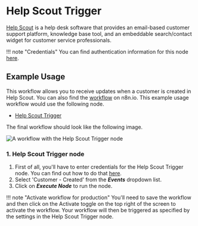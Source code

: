 # Help Scout Trigger

[Help Scout](https://www.helpscout.com/) is a help desk software that provides an email-based customer support platform, knowledge base tool, and an embeddable search/contact widget for customer service professionals.

!!! note "Credentials"
    You can find authentication information for this node [here](/integrations/builtin/credentials/helpscout/).


## Example Usage

This workflow allows you to receive updates when a customer is created in Help Scout. You can also find the [workflow](https://n8n.io/workflows/669) on n8n.io. This example usage workflow would use the following node.

- [Help Scout Trigger]()

The final workflow should look like the following image.

![A workflow with the Help Scout Trigger node](/_images/integrations/builtin/trigger-nodes/helpscouttrigger/workflow.png)

### 1. Help Scout Trigger node

1. First of all, you'll have to enter credentials for the Help Scout Trigger node. You can find out how to do that [here](/integrations/builtin/credentials/helpscout/).
2. Select 'Customer - Created' from the ***Events*** dropdown list.
3. Click on ***Execute Node*** to run the node.

!!! note "Activate workflow for production"
    You'll need to save the workflow and then click on the Activate toggle on the top right of the screen to activate the workflow. Your workflow will then be triggered as specified by the settings in the Help Scout Trigger node.

